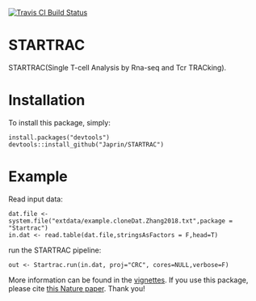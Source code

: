 [![Travis CI Build Status](https://travis-ci.org/Japrin/STARTRAC.svg?branch=master)](https://travis-ci.org/Japrin/STARTRAC)

# STARTRAC
STARTRAC(Single T-cell Analysis by Rna-seq and Tcr TRACking).

# Installation

To install this package, simply:
```
install.packages("devtools")
devtools::install_github("Japrin/STARTRAC")
```

# Example
Read input data:
```
dat.file <- system.file("extdata/example.cloneDat.Zhang2018.txt",package = "Startrac")
in.dat <- read.table(dat.file,stringsAsFactors = F,head=T)
```

run the STARTRAC pipeline:
```
out <- Startrac.run(in.dat, proj="CRC", cores=NULL,verbose=F)
```

More information can be found in the [vignettes](http://htmlpreview.github.io/?https://github.com/Japrin/STARTRAC/blob/master/vignettes/startrac.html).
If you use this package, please cite [this Nature paper](https://www.nature.com/articles/s41586-018-0694-x). Thank you! 


